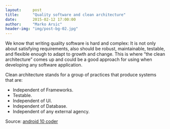 ```yaml
---
layout:     post
title:      "Quality software and clean architecture"
date:       2015-02-12 17:00:00
author:     "Marko Arsic"
header-img: "img/post-bg-02.jpg"
---
```


<p>We know that writing quality software is hard and complex: It is not only about satisfying requirements, also should be robust, maintainable, testable, and flexible enough to adapt to growth and change. This is where “the clean architecture” comes up and could be a good approach for using when developing any software application.</p>
<p>Clean architecture stands for a group of practices that produce systems that are:</p>
<ul>
  <li>Independent of Frameworks.</li>
  <li>Testable.</li>
  <li>Independent of UI.</li>
  <li>Independent of Database.</li>
  <li>Independent of any external agency.</li>
</ul>
<p>Source: <a href="http://fernandocejas.com/2014/09/03/architecting-android-the-clean-way" target="_blank">android 10 coder</a></p>

